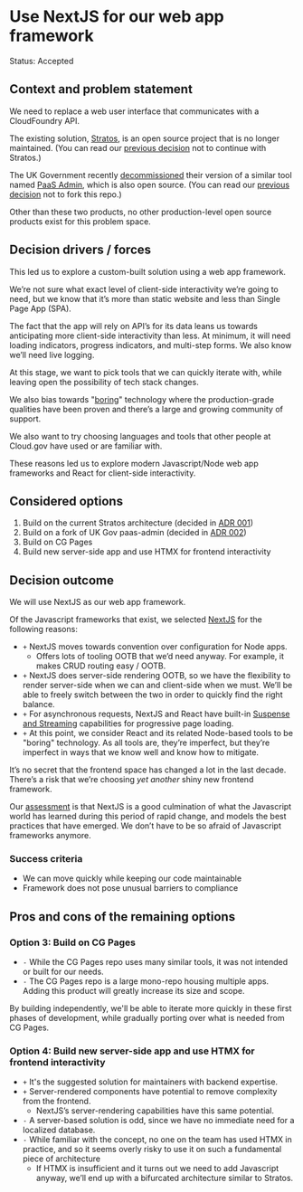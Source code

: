 # Use NextJS for our web app framework

Status: Accepted

## Context and problem statement

We need to replace a web user interface that communicates with a CloudFoundry API.

The existing solution, [Stratos](https://stratos.app/), is an open source project that is no longer maintained. (You can read our [previous decision](./01_drop-consideration-of-stratos.md) not to continue with Stratos.)

The UK Government recently [decommissioned](https://gds.blog.gov.uk/2022/07/12/why-weve-decided-to-decommission-gov-uk-paas-platform-as-a-service/) their version of a similar tool named [PaaS Admin](https://github.com/alphagov/paas-admin/), which is also open source. (You can read our [previous decision](./002_drop-consideration-of-paas-admin.md) not to fork this repo.)

Other than these two products, no other production-level open source products exist for this problem space.

## Decision drivers / forces

This led us to explore a custom-built solution using a web app framework.

We’re not sure what exact level of client-side interactivity we’re going to need, but we know that it’s more than static website and less than Single Page App (SPA).

The fact that the app will rely on API’s for its data leans us towards anticipating  more client-side interactivity than less. At minimum, it will need loading indicators, progress indicators, and multi-step forms. We also know we’ll need live logging.

At this stage, we want to pick tools that we can quickly iterate with, while leaving open the possibility of tech stack changes.

We also bias towards "[boring](https://boringtechnology.club/)" technology where the production-grade qualities have been proven and there’s a large and growing community of support.

We also want to try choosing languages and tools that other people at Cloud.gov have used or are familiar with.

These reasons led us to explore modern Javascript/Node web app frameworks and React for client-side interactivity.

## Considered options

1. Build on the current Stratos architecture (decided in [ADR 001](./001_drop-consideration-of-stratos.md))
1. Build on a fork of UK Gov paas-admin (decided in [ADR 002](./002_drop-consideration-of-paas-admin.md))
1. Build on CG Pages
1. Build new server-side app and use HTMX for frontend interactivity

## Decision outcome

We will use NextJS as our web app framework.

Of the Javascript frameworks that exist, we selected [NextJS](https://nextjs.org/) for the following reasons:

- `+` NextJS moves towards convention over configuration for Node apps.
  - Offers lots of tooling OOTB that we’d need anyway. For example, it makes CRUD routing easy / OOTB.
- `+` NextJS does server-side rendering OOTB, so we have the flexibility to render server-side when we can and client-side when we must. We’ll be able to freely switch between the two in order to quickly find the right balance.
- `+` For asynchronous requests, NextJS and React have built-in [Suspense and Streaming](https://nextjs.org/docs/app/building-your-application/routing/loading-ui-and-streaming) capabilities for progressive page loading.
- `+` At this point, we consider React and its related Node-based tools to be "boring" technology. As all tools are, they’re imperfect, but they’re imperfect in ways that we know well and know how to mitigate.

It’s no secret that the frontend space has changed a lot in the last decade. There’s a risk that we’re choosing _yet another_ shiny new frontend framework.

Our [assessment](../../docs/assessment.md) is that NextJS is a good culmination of what the Javascript world has learned during this period of rapid change, and models the best practices that have emerged. We don’t have to be so afraid of Javascript frameworks anymore.

### Success criteria <!-- optional -->

- We can move quickly while keeping our code maintainable
- Framework does not pose unusual barriers to compliance

## Pros and cons of the remaining options <!-- optional -->

### Option 3: Build on CG Pages

- `-` While the CG Pages repo uses many similar tools, it was not intended or built for our needs.
- `-` The CG Pages repo is a large mono-repo housing multiple apps. Adding this product will greatly increase its size and scope.

By building independently, we'll be able to iterate more quickly in these first phases of development, while gradually porting over what is needed from CG Pages.

### Option 4: Build new server-side app and use HTMX for frontend interactivity

- `+` It's the suggested solution for maintainers with backend expertise.
- `+` Server-rendered components have potential to remove complexity from the frontend.
  - NextJS’s server-rendering capabilities have this same potential.
- `-` A server-based solution is odd, since we have no immediate need for a localized database.
- `-` While familiar with the concept, no one on the team has used HTMX in practice, and so it seems overly risky to use it on such a fundamental piece of architecture
    - If HTMX is insufficient and it turns out we need to add Javascript anyway, we’ll end up with a bifurcated architecture similar to Stratos.
